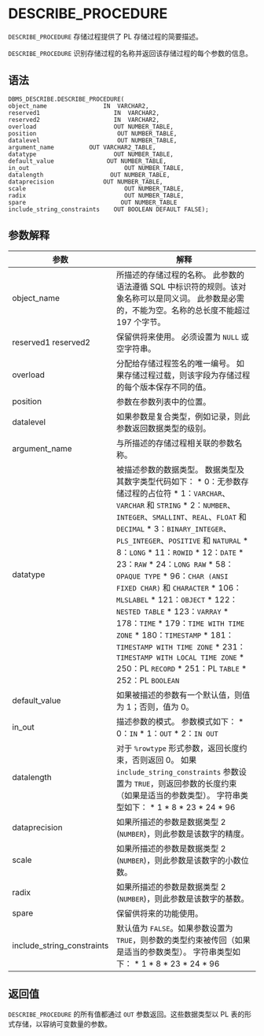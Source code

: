 DESCRIBE_PROCEDURE 
=======================================

`DESCRIBE_PROCEDURE` 存储过程提供了 PL 存储过程的简要描述。

`DESCRIBE_PROCEDURE` 识别存储过程的名称并返回该存储过程的每个参数的信息。

语法 
-----------------------

```unknow
DBMS_DESCRIBE.DESCRIBE_PROCEDURE(
object_name                IN  VARCHAR2,
reserved1                     IN  VARCHAR2,
reserved2                     IN  VARCHAR2,
overload                      OUT NUMBER_TABLE,
position                       OUT NUMBER_TABLE,
datalevel                      OUT NUMBER_TABLE,
argument_name          OUT VARCHAR2_TABLE,
datatype                      OUT NUMBER_TABLE,
default_value               OUT NUMBER_TABLE,
in_out                           OUT NUMBER_TABLE,
datalength                   OUT NUMBER_TABLE,
dataprecision              OUT NUMBER_TABLE,
scale                            OUT NUMBER_TABLE,
radix                            OUT NUMBER_TABLE,
spare                           OUT NUMBER_TABLE
include_string_constraints    OUT BOOLEAN DEFAULT FALSE);
```



参数解释 
-------------------------



|                  参数                  |                                                                                                                                                                                                                                                                                                                                                                                                                                                                                                                                                                                                                                                                                                                                           解释                                                                                                                                                                                                                                                                                                                                                                                                                                                                                                                                                                                                                                                                                                                                            |
|--------------------------------------|-----------------------------------------------------------------------------------------------------------------------------------------------------------------------------------------------------------------------------------------------------------------------------------------------------------------------------------------------------------------------------------------------------------------------------------------------------------------------------------------------------------------------------------------------------------------------------------------------------------------------------------------------------------------------------------------------------------------------------------------------------------------------------------------------------------------------------------------------------------------------------------------------------------------------------------------------------------------------------------------------------------------------------------------------------------------------------------------------------------------------------------------------------------------------------------------------------------------------------------------------------------------------------------------------------------------------------------------------------------------------------------------------------------------------------------------------------------------------------------------|
| object_name                          | 所描述的存储过程的名称。 此参数的语法遵循 SQL 中标识符的规则。该对象名称可以是同义词。 此参数是必需的，不能为空。名称的总长度不能超过 197 个字节。                                                                                                                                                                                                                                                                                                                                                                                                                                                                                                                                                                                                                                                                                                                                                                                                                                                                                                                                                                                                                                                                                                                                                                                                                                                                                                                                                                         |
| reserved1  reserved2 | 保留供将来使用。 必须设置为 `NULL` 或空字符串。                                                                                                                                                                                                                                                                                                                                                                                                                                                                                                                                                                                                                                                                                                                                                                                                                                                                                                                                                                                                                                                                                                                                                                                                                                                                                                                                                                                                                                            |
| overload                             | 分配给存储过程签名的唯一编号。 如果存储过程过载，则该字段为存储过程的每个版本保存不同的值。                                                                                                                                                                                                                                                                                                                                                                                                                                                                                                                                                                                                                                                                                                                                                                                                                                                                                                                                                                                                                                                                                                                                                                                                                                                                                                                                                                                                                          |
| position                             | 参数在参数列表中的位置。                                                                                                                                                                                                                                                                                                                                                                                                                                                                                                                                                                                                                                                                                                                                                                                                                                                                                                                                                                                                                                                                                                                                                                                                                                                                                                                                                                                                                                                                            |
| datalevel                            | 如果参数是复合类型，例如记录，则此参数返回数据类型的级别。                                                                                                                                                                                                                                                                                                                                                                                                                                                                                                                                                                                                                                                                                                                                                                                                                                                                                                                                                                                                                                                                                                                                                                                                                                                                                                                                                                                                                                                           |
| argument_name                        | 与所描述的存储过程相关联的参数名称。                                                                                                                                                                                                                                                                                                                                                                                                                                                                                                                                                                                                                                                                                                                                                                                                                                                                                                                                                                                                                                                                                                                                                                                                                                                                                                                                                                                                                                                                      |
| datatype                             | 被描述参数的数据类型。 数据类型及其数字类型代码如下： * 0：无参数存储过程的占位符   * 1：`VARCHAR`、`VARCHAR` 和 `STRING`   * 2：`NUMBER`、`INTEGER`、`SMALLINT`、`REAL`、`FLOAT` 和 `DECIMAL`   * 3：`BINARY_INTEGER`、`PLS_INTEGER`、`POSITIVE` 和 `NATURAL`   * 8：`LONG`   * 11：`ROWID`   * 12：`DATE`   * 23：`RAW`   * 24：`LONG RAW`   * 58：`OPAQUE TYPE`   * 96：`CHAR (ANSI FIXED CHAR)` 和 `CHARACTER`   * 106：`MLSLABEL`   * 121：`OBJECT`   * 122：`NESTED TABLE`   * 123：`VARRAY`   * 178：`TIME`   * 179：`TIME WITH TIME ZONE`   * 180：`TIMESTAMP`   * 181：`TIMESTAMP WITH TIME ZONE`   * 231：`TIMESTAMP WITH LOCAL TIME ZONE`   * 250：PL `RECORD`   * 251：PL `TABLE`   * 252：PL `BOOLEAN`    |
| default_value                        | 如果被描述的参数有一个默认值，则值为 1；否则，值为 0。                                                                                                                                                                                                                                                                                                                                                                                                                                                                                                                                                                                                                                                                                                                                                                                                                                                                                                                                                                                                                                                                                                                                                                                                                                                                                                                                                                                                                                                           |
| in_out                               | 描述参数的模式。 参数模式如下： * 0：`IN`   * 1：`OUT`   * 2：`IN OUT`                                                                                                                                                                                                                                                                                                                                                                                                                                                                                                                                                                                                                                                                                                                                                                                                                                                                                                                                                                                                                                                                                                                                                                                                                                                                                |
| datalength                           | 对于 `%rowtype` 形式参数，返回长度约束，否则返回 0。 如果 `include_string_constraints` 参数设置为 `TRUE`，则返回参数的长度约束（如果是适当的参数类型）。 字符串类型如下： * 1   * 8   * 23   * 24   * 96                                                                                                                                                                                                                                                                                                                                                                                                                                                                                                                                                                                                                                                                                                                                                                                                                                                                                                                                                                                                                                                                                                    |
| dataprecision                        | 如果所描述的参数是数据类型 2 (`NUMBER`)，则此参数是该数字的精度。                                                                                                                                                                                                                                                                                                                                                                                                                                                                                                                                                                                                                                                                                                                                                                                                                                                                                                                                                                                                                                                                                                                                                                                                                                                                                                                                                                                                                                                 |
| scale                                | 如果所描述的参数是数据类型 2 (`NUMBER`)，则此参数是该数字的小数位数。                                                                                                                                                                                                                                                                                                                                                                                                                                                                                                                                                                                                                                                                                                                                                                                                                                                                                                                                                                                                                                                                                                                                                                                                                                                                                                                                                                                                                                               |
| radix                                | 如果所描述的参数是数据类型 2 (`NUMBER`)，则此参数是该数字的基数。                                                                                                                                                                                                                                                                                                                                                                                                                                                                                                                                                                                                                                                                                                                                                                                                                                                                                                                                                                                                                                                                                                                                                                                                                                                                                                                                                                                                                                                 |
| spare                                | 保留供将来的功能使用。                                                                                                                                                                                                                                                                                                                                                                                                                                                                                                                                                                                                                                                                                                                                                                                                                                                                                                                                                                                                                                                                                                                                                                                                                                                                                                                                                                                                                                                                             |
| include_string_constraints           | 默认值为 `FALSE`。如果参数设置为 `TRUE`，则参数的类型约束被传回（如果是适当的参数类型）。 字符串类型如下： * 1   * 8   * 23   * 24   * 96                                                                                                                                                                                                                                                                                                                                                                                                                                                                                                                                                                                                                                                                                                                                                                                                                                                                                                                                                                                                                                                                                                                                                                      |



返回值 
------------------------

`DESCRIBE_PROCEDURE` 的所有值都通过 `OUT` 参数返回。这些数据类型以 PL 表的形式存储，以容纳可变数量的参数。

